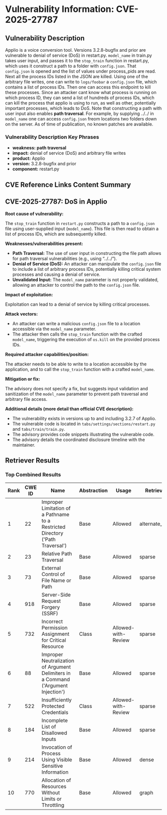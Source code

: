 # Vulnerability Information: CVE-2025-27787

## Vulnerability Description
Applio is a voice conversion tool. Versions 3.2.8-bugfix and prior are vulnerable to denial of service (DoS) in restart.py. `model_name` in train.py takes user input, and passes it to the `stop_train` function in restart.py, which uses it construct a path to a folder with `config.json`. That `config.json` is opened and the list of values under process_pids are read. Next all the process IDs listed in the JSON are killed. Using one of the arbitrary file writes, one can write to `logs/foobar` a `config.json` file, which contains a list of process IDs. Then one can access this endpoint to kill these processes. Since an attacker cant know what process is running on which process ID, they can send a list of hundreds of process IDs, which can kill the process that applio is using to run, as well as other, potentially important processes, which leads to DoS. Note that constructing a path with user input also enables **path traversal**. For example, by supplying ../../ in `model_name` one can access `config.json` freom locations two folders down on the server. As of time of publication, no known patches are available.

### Vulnerability Description Key Phrases
- **weakness:** **path traversal**
- **impact:** denial of service (DoS) and arbitrary file writes
- **product:** Applio
- **version:** 3.2.8-bugfix and prior
- **component:** restart.py

## CVE Reference Links Content Summary
## CVE-2025-27787: DoS in Applio

**Root cause of vulnerability:**

The `stop_train` function in `restart.py` constructs a path to a `config.json` file using user-supplied input (`model_name`). This file is then read to obtain a list of process IDs, which are subsequently killed.

**Weaknesses/vulnerabilities present:**

*   **Path Traversal:** The use of user input in constructing the file path allows for path traversal vulnerabilities (e.g., using “../../”).
*   **Denial of Service (DoS):** An attacker can manipulate the `config.json` file to include a list of arbitrary process IDs, potentially killing critical system processes and causing a denial of service.
*   **Unvalidated Input:** The `model_name` parameter is not properly validated, allowing an attacker to control the path to the `config.json` file.

**Impact of exploitation:**

Exploitation can lead to a denial of service by killing critical processes.

**Attack vectors:**

*   An attacker can write a malicious `config.json` file to a location accessible via the `model_name` parameter.
*   The attacker then calls the `stop_train` function with the crafted `model_name`, triggering the execution of `os.kill` on the provided process IDs.

**Required attacker capabilities/position:**

The attacker needs to be able to write to a location accessible by the application, and to call the `stop_train` function with a crafted `model_name`.

**Mitigation or fix:**

The advisory does not specify a fix, but suggests input validation and sanitization of the `model_name` parameter to prevent path traversal and arbitrary file access.

**Additional details (more detail than official CVE description):**

*   The vulnerability exists in versions up to and including 3.2.7 of Applio.
*   The vulnerable code is located in `tabs/settings/sections/restart.py` and `tabs/train/train.py`.
*   The advisory provides code snippets illustrating the vulnerable code.
*   The advisory details the coordinated disclosure timeline with the maintainer.

## Retriever Results

### Top Combined Results

| Rank | CWE ID | Name | Abstraction | Usage  | Retrievers | Individual Scores |
|------|--------|------|-------------|-------|------------|-------------------|
| 1 | 22 | Improper Limitation of a Pathname to a Restricted Directory ('Path Traversal') | Base | Allowed | alternate_terms | 1.000 |
| 2 | 23 | Relative Path Traversal | Base | Allowed | sparse | 0.987 |
| 3 | 73 | External Control of File Name or Path | Base | Allowed | sparse | 0.977 |
| 4 | 918 | Server-Side Request Forgery (SSRF) | Base | Allowed | sparse | 0.964 |
| 5 | 732 | Incorrect Permission Assignment for Critical Resource | Class | Allowed-with-Review | sparse | 0.950 |
| 6 | 88 | Improper Neutralization of Argument Delimiters in a Command ('Argument Injection') | Base | Allowed | sparse | 0.941 |
| 7 | 522 | Insufficiently Protected Credentials | Class | Allowed-with-Review | sparse | 0.936 |
| 8 | 184 | Incomplete List of Disallowed Inputs | Base | Allowed | sparse | 0.936 |
| 9 | 214 | Invocation of Process Using Visible Sensitive Information | Base | Allowed | dense | 0.529 |
| 10 | 770 | Allocation of Resources Without Limits or Throttling | Base | Allowed | graph | 0.003 |

